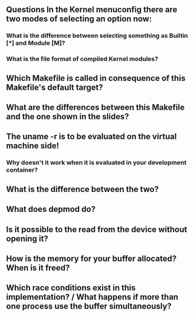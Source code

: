 ## Questions In the Kernel menuconfig there are two modes of selecting an option now:
### What is the difference between selecting something as Builtin [*] and Module [M]?
### What is the file format of compiled Kernel modules?
## Which Makefile is called in consequence of this Makefile's default target?
## What are the differences between this Makefile and the one shown in the slides?
## The uname -r is to be evaluated on the virtual machine side!
### Why doesn't it work when it is evaluated in your development container?
## What is the difference between the two?
## What does depmod do?
## Is it possible to the read from the device without opening it?
## How is the memory for your buffer allocated? When is it freed?
## Which race conditions exist in this implementation? / What happens if more than one process use the buffer simultaneously?


